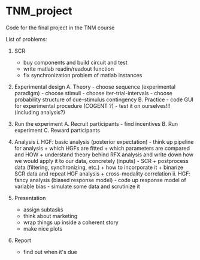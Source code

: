 # TNM_project
Code for the final project in the TNM course

List of problems: 

1) SCR
    - buy components and build circuit and test
    - write matlab readin/readout function
    - fix synchronization problem of matlab instances
    
2) Experimental design
    A. Theory
        - choose sequence (experimental paradigm)
        - choose stimuli
        - choose iter-trial-intervals
        - choose probability structure of cue-stimulus contingency
    B. Practice
        - code GUI for experimental procedure (COGENT ?)
        - test it on ourselves!!! (including analysis?)
        
3) Run the experiment
    A. Recruit participants
        - find incentives
    B. Run experiment
    C. Reward participants

4) Analysis 
    i. HGF: basic analysis (posterior expectation)
        - think up pipeline for analysis 
            + which HGFs are fitted
            + which parameters are compared and HOW
            + understand theory behind RFX analysis and write down how 
              we would apply it to our data, concretely (inputs)
        - SCR
            + postprocess data (filtering, synchronizing, etc.)
            + how to incorporate it
            + binarize SCR data and repeat HGF analysis
            + cross-modality correlation
    ii. HGF: fancy analysis (biased response model)
        - code up response model of variable bias
        - simulate some data and scrutinize it
        
5) Presentation
    - assign subtasks
    - think about marketing
    - wrap things up inside a coherent story
    - make nice plots
    
6) Report
    - find out when it's due


